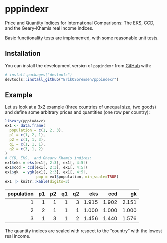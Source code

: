 
<!-- README.md is generated from README.Rmd. Please edit that file -->

# pppindexr

Price and Quantity Indices for International Comparisons: The EKS, CCD,
and the Geary-Khamis real income indices.

Basic functionality tests are implemented, with some reasonable unit
tests.

## Installation

You can install the development version of `pppindexr` from
[GitHub](https://github.com/) with:

``` r
# install.packages("devtools")
devtools::install_github("ErikOSorensen/pppindexr")
```

## Example

Let us look at a 3x2 example (three countries of unequal size, two
goods) and define some arbitrary prices and quantities (one row per
country):

``` r
library(pppindexr)
ex1 <- data.frame(
  population = c(1, 2, 3),
  p1 = c(1, 2, 1),
  p2 = c(1, 1, 3),
  q1 = c(1, 1, 1),
  q2 = c(3, 1, 2)
)
# CCD, EKS,  and Gheary Khamis indices:
ex1$eks = eks(ex1[, 2:3], ex1[, 4:5])
ex1$ccd = ccd(ex1[, 2:3], ex1[, 4:5])
ex1$gk  = ygk(ex1[, 2:3], ex1[, 4:5], 
              pop = ex1$population, min_scale=TRUE)
ex1 |> knitr::kable(digits=3)
```

| population |  p1 |  p2 |  q1 |  q2 |   eks |   ccd |    gk |
|-----------:|----:|----:|----:|----:|------:|------:|------:|
|          1 |   1 |   1 |   1 |   3 | 1.915 | 1.902 | 2.151 |
|          2 |   2 |   1 |   1 |   1 | 1.000 | 1.000 | 1.000 |
|          3 |   1 |   3 |   1 |   2 | 1.456 | 1.440 | 1.576 |

The quantity indices are scaled with respect to the “country” with the
lowest real income.
